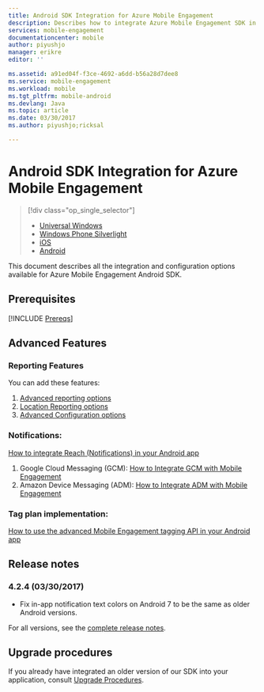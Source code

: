 ```yaml
---
title: Android SDK Integration for Azure Mobile Engagement
description: Describes how to integrate Azure Mobile Engagement SDK in Android apps
services: mobile-engagement
documentationcenter: mobile
author: piyushjo
manager: erikre
editor: ''

ms.assetid: a91ed04f-f3ce-4692-a6dd-b56a28d7dee8
ms.service: mobile-engagement
ms.workload: mobile
ms.tgt_pltfrm: mobile-android
ms.devlang: Java
ms.topic: article
ms.date: 03/30/2017
ms.author: piyushjo;ricksal

---
```

# Android SDK Integration for Azure Mobile Engagement
> [!div class="op_single_selector"]
> * [Universal Windows](mobile-engagement-windows-store-sdk-overview.md)
> * [Windows Phone Silverlight](mobile-engagement-windows-phone-sdk-overview.md)
> * [iOS](mobile-engagement-ios-sdk-overview.md)
> * [Android](mobile-engagement-android-sdk-overview.md)
> 
> 

This document describes all the integration and configuration options available for Azure Mobile Engagement Android SDK.

## Prerequisites
[!INCLUDE [Prereqs](../../includes/mobile-engagement-android-prereqs.md)]

## Advanced Features
### Reporting Features
You can add these features:

1. [Advanced reporting options](mobile-engagement-android-advanced-reporting.md)
2. [Location Reporting options](mobile-engagement-android-location-reporting.md)
3. [Advanced Configuration options](mobile-engagement-android-advanced-configuration.md)

### Notifications:
[How to integrate Reach (Notifications) in your Android app](mobile-engagement-android-integrate-engagement-reach.md)

1. Google Cloud Messaging (GCM): [How to Integrate GCM with Mobile Engagement](mobile-engagement-android-gcm-integrate.md)
2. Amazon Device Messaging (ADM): [How to Integrate ADM with Mobile Engagement](mobile-engagement-android-adm-integrate.md)

### Tag plan implementation:
[How to use the advanced Mobile Engagement tagging API in your Android app](mobile-engagement-android-use-engagement-api.md)

## Release notes
### 4.2.4 (03/30/2017)
* Fix in-app notification text colors on Android 7 to be the same as older Android versions.

For all versions, see the [complete release notes](mobile-engagement-android-release-notes.md).

## Upgrade procedures
If you already have integrated an older version of our SDK into your application, consult [Upgrade Procedures](mobile-engagement-android-upgrade-procedure.md).

